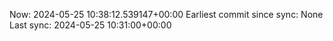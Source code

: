 Now: 2024-05-25 10:38:12.539147+00:00 Earliest commit since sync: None Last sync: 2024-05-25 10:31:00+00:00
